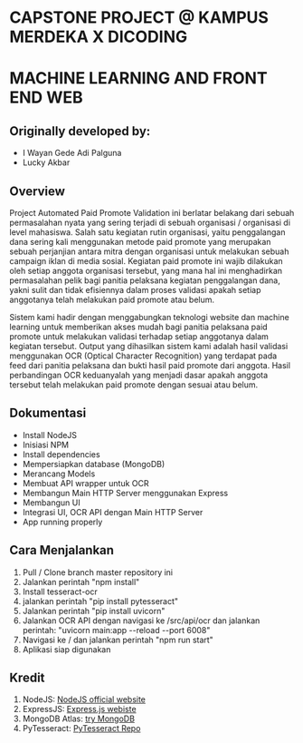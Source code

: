 # CAPSTONE PROJECT @ KAMPUS MERDEKA X DICODING
# MACHINE LEARNING AND FRONT END WEB

## Originally developed by:
- I Wayan Gede Adi Palguna
- Lucky Akbar

## Overview

Project Automated Paid Promote Validation ini berlatar belakang dari sebuah permasalahan nyata yang sering terjadi di sebuah organisasi / organisasi di level mahasiswa. Salah satu kegiatan rutin organisasi, yaitu penggalangan dana sering kali menggunakan metode paid promote yang merupakan sebuah perjanjian antara mitra dengan organisasi untuk melakukan sebuah campaign iklan di media sosial. Kegiatan paid promote ini wajib dilakukan oleh setiap anggota organisasi tersebut, yang mana hal ini menghadirkan permasalahan pelik bagi panitia pelaksana kegiatan penggalangan dana, yakni sulit dan tidak efisiennya dalam proses validasi apakah setiap anggotanya telah melakukan paid promote atau belum.

Sistem kami hadir dengan menggabungkan teknologi website dan machine learning untuk memberikan akses mudah bagi panitia pelaksana paid promote untuk melakukan validasi terhadap setiap anggotanya dalam kegiatan tersebut. Output yang dihasilkan sistem kami adalah hasil validasi menggunakan OCR (Optical Character Recognition) yang terdapat pada feed dari panitia pelaksana dan bukti hasil paid promote dari anggota. Hasil perbandingan OCR keduanyalah yang menjadi dasar apakah anggota tersebut telah melakukan paid promote dengan sesuai atau belum.

## Dokumentasi

- Install NodeJS
- Inisiasi NPM
- Install dependencies
- Mempersiapkan database (MongoDB)
- Merancang Models
- Membuat API wrapper untuk OCR
- Membangun Main HTTP Server menggunakan Express
- Membangun UI
- Integrasi UI, OCR API dengan Main HTTP Server
- App running properly

## Cara Menjalankan

1. Pull / Clone branch master repository ini
2. Jalankan perintah "npm install"
3. Install tesseract-ocr
4. jalankan perintah "pip install pytesseract"
5. Jalankan perintah "pip install uvicorn"
6. Jalankan OCR API dengan navigasi ke /src/api/ocr dan jalankan perintah: "uvicorn main:app --reload --port 6008"
7. Navigasi ke / dan jalankan perintah "npm run start"
8. Aplikasi siap digunakan

## Kredit

1. NodeJS: [NodeJS official website](https://nodejs.org/en/)
2. ExpressJS: [Express.js webiste](https://expressjs.com/)
3. MongoDB Atlas: [try MongoDB](https://www.mongodb.com/atlas/database)
4. PyTesseract: [PyTesseract Repo](https://github.com/madmaze/pytesseract)
